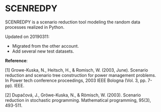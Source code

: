 # SCENREDPY
SCENREDPY is a scenario reduction tool modeling the random data processes realized in Python. 

Updated on 20190311:
- Migrated from the other account. 
- Add several new test datasets.


**Reference**:

[1] Growe-Kuska, N., Heitsch, H., & Romisch, W. (2003, June). Scenario reduction and scenario tree construction for power management problems. In Power tech conference proceedings, 2003 IEEE Bologna (Vol. 3, pp. 7-pp). IEEE. 

[2] Dupačová, J., Gröwe-Kuska, N., & Römisch, W. (2003). Scenario reduction in stochastic programming. Mathematical programming, 95(3), 493-511.
